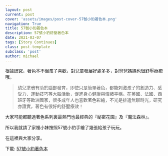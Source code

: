 ```yaml
---
layout: post
current: post
cover: 'assets/images/post-cover-57號小豹著色本.png'
navigation: True
title: 57號小豹著色本
description: 57號小豹舒壓著色本
date: 2021-03-07
tags: [Story Continues]
class: post-template
subclass: 'post'
author: michael
---
```

根據[研究](https://www.storm.mg/lifestyle/45760)，著色本不但孩子喜歡，對兒童發展好處多多，對爸爸媽媽也很舒壓療癒哦。

>幼兒塗鴉有助於腦部發育，即使只是簡單著色，都能刺激孩子的創造力、感受力、運動技巧等大腦活動，促進身心健康與情緒平穩。在英國、法國、西班牙等歐洲國家，很多成年人也喜歡著色彩繪，不光是排遣無聊時光，研究亦證實，著色有很好的舒壓療效！

<!--more-->

大家可能都聽過著色系列裏最熱門也最經典的『祕密花園』及『魔法森林』。

所以我就請了家裡小妹按照57號小豹手繪了幾張給孩子玩玩。

在這裡與大家分享。

下載: [57號小豹著色本](assets/files/57號小豹著色本.pdf)


<!--more-->






